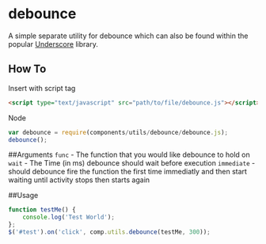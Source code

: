 debounce
===============================
A simple separate utility for debounce which can also be found within the popular [Underscore](https://github.com/jashkenas/underscore) library.

## How To
Insert with script tag
```html
<script type="text/javascript" src="path/to/file/debounce.js"></script>
```
Node
```js
var debounce = require(components/utils/debounce/debounce.js);
debounce();
```

##Arguments
`func` - The function that you would like debounce to hold on
`wait` - The Time (in ms) debounce should wait before execution
`immediate` - should debounce fire the function the first time immediatly and then start waiting until activity stops then starts again

##Usage
```js
function testMe() {
    console.log('Test World');
};
$('#test').on('click', comp.utils.debounce(testMe, 300));
```
